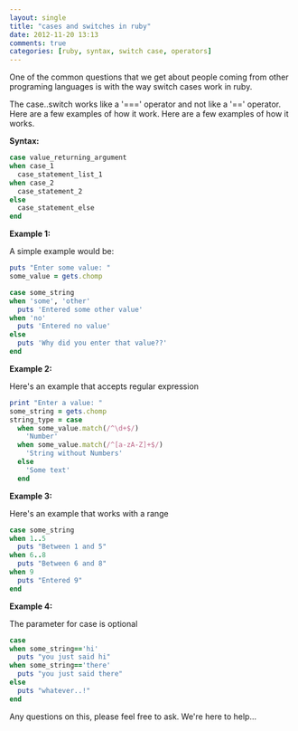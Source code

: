 ```yaml
---
layout: single
title: "cases and switches in ruby"
date: 2012-11-20 13:13
comments: true
categories: [ruby, syntax, switch case, operators]
---
```


One of the common questions that we get about people coming from other
programing languages is with the way switch cases work in ruby.

The case..switch works like a '===' operator and not like a '==' operator.
Here are a few examples of how it work. Here are a few examples of how it works.

**Syntax:**

```ruby
case value_returning_argument
when case_1
  case_statement_list_1
when case_2
  case_statement_2
else
  case_statement_else
end
```


**Example 1:**

A simple example would be:

```ruby
puts "Enter some value: "
some_value = gets.chomp

case some_string
when 'some', 'other'
  puts 'Entered some other value'
when 'no'
  puts 'Entered no value'
else
  puts 'Why did you enter that value??'
end

```

**Example 2:**

Here's an example that accepts regular expression

```ruby
print "Enter a value: "
some_string = gets.chomp
string_type = case
  when some_value.match(/^\d+$/)
    'Number'
  when some_value.match(/^[a-zA-Z]+$/)
    'String without Numbers'
  else
    'Some text'
  end
```

**Example 3:**

Here's an example that works with a range

```ruby
case some_string
when 1..5
  puts "Between 1 and 5"
when 6..8
  puts "Between 6 and 8"
when 9
  puts "Entered 9"
end
```

**Example 4:**

The parameter for case is optional

```ruby
case
when some_string=='hi'
  puts "you just said hi"
when some_string=='there'
  puts "you just said there"
else
  puts "whatever..!"
end
```


Any questions on this, please feel free to ask. We're here to help...
